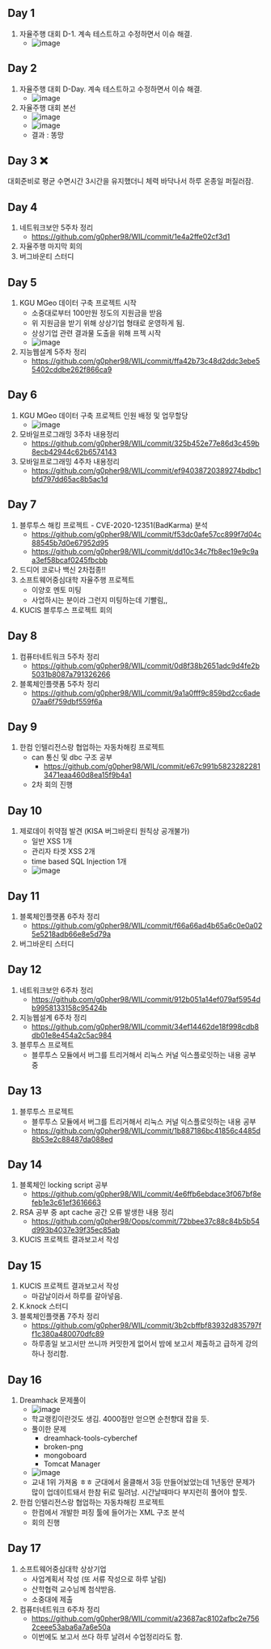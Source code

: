 ## Day 1
1. 자율주행 대회 D-1. 계속 테스트하고 수정하면서 이슈 해결.
    - ![image](https://user-images.githubusercontent.com/44149738/135823937-c2c61992-d132-4c9f-a14b-2cc1022b0df4.png)


## Day 2
1. 자율주행 대회 D-Day. 계속 테스트하고 수정하면서 이슈 해결.
    - ![image](https://user-images.githubusercontent.com/44149738/135824082-f9c47354-922a-47e1-a648-c81eb006dc0b.png)
2. 자율주행 대회 본선
    - ![image](https://user-images.githubusercontent.com/44149738/135824262-120f2da8-4e19-44fd-898d-0c6b8ba46a0a.png)
    - ![image](https://user-images.githubusercontent.com/44149738/135824542-76006e26-7f6a-4e85-8725-ee56636d481a.png)
    - 결과 : 똥망

## Day 3 ❌
대회준비로 평균 수면시간 3시간을 유지했더니 체력 바닥나서 하루 온종일 퍼질러잠.

## Day 4
1. 네트워크보안 5주차 정리
    - https://github.com/g0pher98/WIL/commit/1e4a2ffe02cf3d1
2. 자율주행 마지막 회의
3. 버그바운티 스터디

## Day 5
1. KGU MGeo 데이터 구축 프로젝트 시작
    - 소중대로부터 100만원 정도의 지원금을 받음
    - 위 지원금을 받기 위해 상상기업 형태로 운영하게 됨.
    - 상상기업 관련 결과물 도출을 위해 프젝 시작
    - ![image](https://user-images.githubusercontent.com/44149738/136318014-8cdac7d9-3c50-4e80-bfdb-90c4fb35cc9f.png)
2. 지능웹설계 5주차 정리
    - https://github.com/g0pher98/WIL/commit/ffa42b73c48d2ddc3ebe55402cddbe262f866ca9

## Day 6
1. KGU MGeo 데이터 구축 프로젝트 인원 배정 및 업무할당
    - ![image](https://user-images.githubusercontent.com/44149738/136318306-fa3297dd-d77f-4d00-bf58-4c7eaeaed812.png)
2. 모바일프로그래밍 3주차 내용정리
    - https://github.com/g0pher98/WIL/commit/325b452e77e86d3c459b8ecb42944c62b6574143
3. 모바일프로그래밍 4주차 내용정리
    - https://github.com/g0pher98/WIL/commit/ef94038720389274bdbc1bfd797dd65ac8b5ac1d

## Day 7
1. 블루투스 해킹 프로젝트 - CVE-2020-12351(BadKarma) 분석
    - https://github.com/g0pher98/WIL/commit/f53dc0afe57cc899f7d04c88545b7d0e67952d95
    - https://github.com/g0pher98/WIL/commit/dd10c34c7fb8ec19e9c9aa3ef58bcaf0245fbcbb
2. 드디어 코로나 백신 2차접종!!
3. 소프트웨어중심대학 자율주행 프로젝트
    - 이양호 멘토 미팅
    - 사업하시는 분이라 그런지 미팅하는데 기빨림,,
4. KUCIS 블루투스 프로젝트 회의

## Day 8
1. 컴퓨터네트워크 5주차 정리
    - https://github.com/g0pher98/WIL/commit/0d8f38b2651adc9d4fe2b5031b8087a791326266
2. 블록체인플랫폼 5주차 정리
    - https://github.com/g0pher98/WIL/commit/9a1a0fff9c859bd2cc6ade07aa6f759dbf559f6a

## Day 9
1. 한컴 인텔리전스랑 협업하는 자동차해킹 프로젝트
    - can 통신 및 dbc 구조 공부
        - https://github.com/g0pher98/WIL/commit/e67c991b58232822813471eaa460d8ea15f9b4a1
    - 2차 회의 진행

## Day 10
1. 제로데이 취약점 발견 (KISA 버그바운티 원칙상 공개불가)
    - 일반 XSS 1개
    - 관리자 타겟 XSS 2개
    - time based SQL Injection 1개
    - ![image](https://user-images.githubusercontent.com/44149738/136945348-fe5e435c-df98-413c-99a0-93ddfd91b648.png)

## Day 11
1. 블록체인플랫폼 6주차 정리
    - https://github.com/g0pher98/WIL/commit/f66a66ad4b65a6c0e0a025e5218adb66e8e5d79a
2. 버그바운티 스터디

## Day 12
1. 네트워크보안 6주차 정리
    - https://github.com/g0pher98/WIL/commit/912b051a14ef079af5954db9958133158c95424b
2. 지능웹설계 6주차 정리
    - https://github.com/g0pher98/WIL/commit/34ef14462de18f998cdb8db01e8e454a2c5ac984
3. 블루투스 프로젝트
    - 블루투스 모듈에서 버그를 트리거해서 리눅스 커널 익스플로잇하는 내용 공부중

## Day 13
1. 블루투스 프로젝트
    - 블루투스 모듈에서 버그를 트리거해서 리눅스 커널 익스플로잇하는 내용 공부
    - https://github.com/g0pher98/WIL/commit/1b887186bc41856c4485d8b53e2c88487da088ed

## Day 14
1. 블록체인 locking script 공부
    - https://github.com/g0pher98/WIL/commit/4e6ffb6ebdace3f067bf8efeb1e3c61ef3616663
2. RSA 공부 중 apt cache 공간 오류 발생한 내용 정리
    - https://github.com/g0pher98/Oops/commit/72bbee37c88c84b5b54d993b4037e39f35ec85ab
3. KUCIS 프로젝트 결과보고서 작성

## Day 15
1. KUCIS 프로젝트 결과보고서 작성
    - 마감날이라서 하루를 갈아넣음.
2. K.knock 스터디
3. 블록체인플랫폼 7주차 정리
    - https://github.com/g0pher98/WIL/commit/3b2cbffbf83932d835797ff1c380a480070dfc89
    - 하루종일 보고서만 쓰니까 커밋한게 없어서 밤에 보고서 제출하고 급하게 강의 하나 정리함.

## Day 16
1. Dreamhack 문제풀이
    - ![image](https://user-images.githubusercontent.com/44149738/137570679-94d58e3c-d9f8-43ed-98f2-836f8dddad7f.png)
    - 학교랭킹이란것도 생김. 4000점만 얻으면 순천향대 잡을 듯.
    - 풀이한 문제
        - dreamhack-tools-cyberchef
        - broken-png
        - mongoboard
        - Tomcat Manager
    - ![image](https://user-images.githubusercontent.com/44149738/137570739-3729af2e-2520-4062-a668-34f6108e060f.png)
    - 교내 1위 가져옴 ㅎㅎ 군대에서 올클해서 3등 만들어놨었는데 1년동안 문제가 많이 업데이트돼서 한참 뒤로 밀려남. 시간날때마다 부지런히 풀어야 할듯.
2. 한컴 인텔리전스랑 협업하는 자동차해킹 프로젝트
    - 한컴에서 개발한 퍼징 툴에 들어가는 XML 구조 분석
    - 회의 진행

## Day 17
1. 소프트웨어중심대학 상상기업
    - 사업계획서 작성 (또 서류 작성으로 하루 날림)
    - 산학협력 교수님께 첨삭받음.
    - 소중대에 제출
2. 컴퓨터네트워크 6주차 정리
    - https://github.com/g0pher98/WIL/commit/a23687ac8102afbc2e7562ceee53aba6a7a6e50a
    - 이번에도 보고서 쓰다 하루 날려서 수업정리라도 함.
